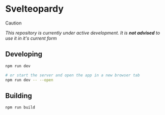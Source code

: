 # Svelteopardy

> [!CAUTION]
> _This repository is currently under active development. It is **not advised** to use it in it's current form_

## Developing

```bash
npm run dev

# or start the server and open the app in a new browser tab
npm run dev -- --open
```

## Building

```bash
npm run build
```